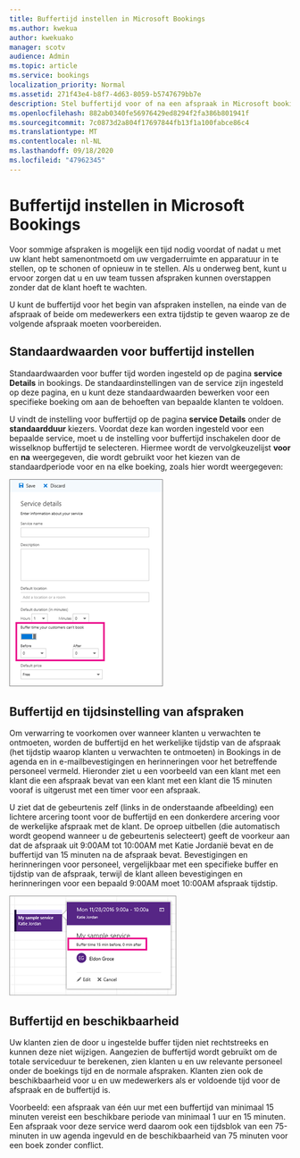 ```yaml
---
title: Buffertijd instellen in Microsoft Bookings
ms.author: kwekua
author: kwekuako
manager: scotv
audience: Admin
ms.topic: article
ms.service: bookings
localization_priority: Normal
ms.assetid: 271f43e4-b8f7-4d63-8059-b5747679bb7e
description: Stel buffertijd voor of na een afspraak in Microsoft bookings in om tijd te bieden voor het opschonen of opnieuw instellen van apparatuur.
ms.openlocfilehash: 882ab0340fe56976429ed8294f2fa386b801941f
ms.sourcegitcommit: 7c0873d2a804f17697844fb13f1a100fabce86c4
ms.translationtype: MT
ms.contentlocale: nl-NL
ms.lasthandoff: 09/18/2020
ms.locfileid: "47962345"
---
```

# <a name="set-buffer-time-in-microsoft-bookings"></a>Buffertijd instellen in Microsoft Bookings

Voor sommige afspraken is mogelijk een tijd nodig voordat of nadat u met uw klant hebt samenontmoetd om uw vergaderruimte en apparatuur in te stellen, op te schonen of opnieuw in te stellen. Als u onderweg bent, kunt u ervoor zorgen dat u en uw team tussen afspraken kunnen overstappen zonder dat de klant hoeft te wachten.

U kunt de buffertijd voor het begin van afspraken instellen, na einde van de afspraak of beide om medewerkers een extra tijdstip te geven waarop ze de volgende afspraak moeten voorbereiden.

## <a name="set-buffer-time-defaults"></a>Standaardwaarden voor buffertijd instellen

Standaardwaarden voor buffer tijd worden ingesteld op de pagina **service Details** in bookings. De standaardinstellingen van de service zijn ingesteld op deze pagina, en u kunt deze standaardwaarden bewerken voor een specifieke boeking om aan de behoeften van bepaalde klanten te voldoen.

U vindt de instelling voor buffertijd op de pagina **service Details** onder de **standaardduur** kiezers. Voordat deze kan worden ingesteld voor een bepaalde service, moet u de instelling voor buffertijd inschakelen door de wisselknop buffertijd te selecteren. Hiermee wordt de vervolgkeuzelijst **voor** en **na** weergegeven, die wordt gebruikt voor het kiezen van de standaardperiode voor en na elke boeking, zoals hier wordt weergegeven:

   ![Afbeelding van Bookings met een buffertijd ingeschakeld](../media/bookings-buffertime.png)

## <a name="buffer-time-and-appointment-timing"></a>Buffertijd en tijdsinstelling van afspraken

Om verwarring te voorkomen over wanneer klanten u verwachten te ontmoeten, worden de buffertijd en het werkelijke tijdstip van de afspraak (het tijdstip waarop klanten u verwachten te ontmoeten) in Bookings in de agenda en in e-mailbevestigingen en herinneringen voor het betreffende personeel vermeld. Hieronder ziet u een voorbeeld van een klant met een klant die een afspraak bevat van een klant met een klant die 15 minuten vooraf is uitgerust met een timer voor een afspraak.

U ziet dat de gebeurtenis zelf (links in de onderstaande afbeelding) een lichtere arcering toont voor de buffertijd en een donkerdere arcering voor de werkelijke afspraak met de klant. De oproep uitbellen (die automatisch wordt geopend wanneer u de gebeurtenis selecteert) geeft de voorkeur aan dat de afspraak uit 9:00AM tot 10:00AM met Katie Jordanië bevat en de buffertijd van 15 minuten na de afspraak bevat. Bevestigingen en herinneringen voor personeel, vergelijkbaar met een specifieke buffer en tijdstip van de afspraak, terwijl de klant alleen bevestigingen en herinneringen voor een bepaald 9:00AM moet 10:00AM afspraak tijdstip.

   ![Afbeelding van een gesprek in de agenda van een afspraak met een buffertijd weergegeven](../media/bookings-buffertime-callout.png)

## <a name="buffer-time-and-availability"></a>Buffertijd en beschikbaarheid

Uw klanten zien de door u ingestelde buffer tijden niet rechtstreeks en kunnen deze niet wijzigen. Aangezien de buffertijd wordt gebruikt om de totale serviceduur te berekenen, zien klanten u en uw relevante personeel onder de boekings tijd en de normale afspraken. Klanten zien ook de beschikbaarheid voor u en uw medewerkers als er voldoende tijd voor de afspraak en de buffertijd is.

Voorbeeld: een afspraak van één uur met een buffertijd van minimaal 15 minuten vereist een beschikbare periode van minimaal 1 uur en 15 minuten. Een afspraak voor deze service werd daarom ook een tijdsblok van een 75-minuten in uw agenda ingevuld en de beschikbaarheid van 75 minuten voor een boek zonder conflict.
